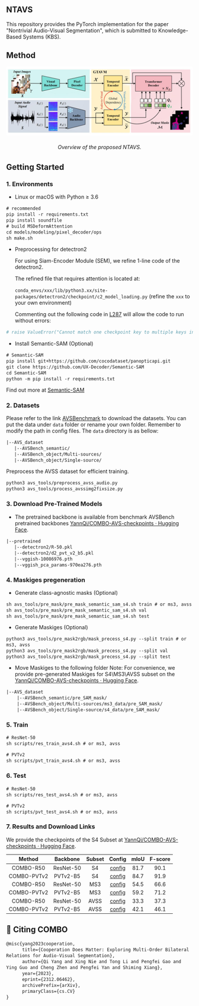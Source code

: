 ## NTAVS
This repository provides the PyTorch implementation for the paper "Nontrivial Audio-Visual Segmentation", which is submitted to Knowledge-Based Systems (KBS).

## Method
<p align="center">
  <img  src="image/framework.jpg">

<h6 align="center">Overview of the proposed NTAVS.</h6>
</p>

## Getting Started

### 1. Environments

- Linux or macOS with Python ≥ 3.6

```shell
# recommended
pip install -r requirements.txt
pip install soundfile
# build MSDeformAttention
cd models/modeling/pixel_decoder/ops
sh make.sh
```

- Preprocessing for detectron2

  For using Siam-Encoder Module (SEM), we refine 1-line code of the detectron2.

  The refined file that requires attention is located at:

  `conda_envs/xxx/lib/python3.xx/site-packages/detectron2/checkpoint/c2_model_loading.py`
  (refine the `xxx`  to your own environment)

  Commenting out the following code in [L287](https://github.com/facebookresearch/detectron2/blob/cc9266c2396d5545315e3601027ba4bc28e8c95b/detectron2/checkpoint/c2_model_loading.py#L287) will allow the code to run without errors:

```python
# raise ValueError("Cannot match one checkpoint key to multiple keys in the model.")  
```

- Install Semantic-SAM (Optional)

```shell
# Semantic-SAM
pip install git+https://github.com/cocodataset/panopticapi.git
git clone https://github.com/UX-Decoder/Semantic-SAM
cd Semantic-SAM
python -m pip install -r requirements.txt
```

Find out more at [Semantic-SAM](https://github.com/UX-Decoder/Semantic-SAM)

### 2. Datasets

Please refer to the link [AVSBenchmark](https://github.com/OpenNLPLab/AVSBench) to download the datasets. You can put the data under `data` folder or rename your own folder. Remember to modify the path in config files. The `data` directory is as bellow:

```
|--AVS_dataset
   |--AVSBench_semantic/
   |--AVSBench_object/Multi-sources/
   |--AVSBench_object/Single-source/
```

Preprocess the AVSS dataset for efficient training.

```shell
python3 avs_tools/preprocess_avss_audio.py
python3 avs_tools/process_avssimg2fixsize.py
```

### 3. Download Pre-Trained Models

- The pretrained backbone is available from benchmark AVSBench pretrained backbones [YannQi/COMBO-AVS-checkpoints · Hugging Face](https://huggingface.co/YannQi/COMBO-AVS-checkpoints).

```
|--pretrained
   |--detectron2/R-50.pkl
   |--detectron2/d2_pvt_v2_b5.pkl
   |--vggish-10086976.pth
   |--vggish_pca_params-970ea276.pth
```

### 4. Maskiges pregeneration

- Generate class-agnostic masks (Optional)

```shell
sh avs_tools/pre_mask/pre_mask_semantic_sam_s4.sh train # or ms3, avss
sh avs_tools/pre_mask/pre_mask_semantic_sam_s4.sh val 
sh avs_tools/pre_mask/pre_mask_semantic_sam_s4.sh test
```

- Generate Maskiges (Optional)

```shell
python3 avs_tools/pre_mask2rgb/mask_precess_s4.py --split train # or ms3, avss
python3 avs_tools/pre_mask2rgb/mask_precess_s4.py --split val
python3 avs_tools/pre_mask2rgb/mask_precess_s4.py --split test
```

- Move Maskiges to the following folder
  Note: For convenience, we provide pre-generated Maskiges for S4\MS3\AVSS subset on the [YannQi/COMBO-AVS-checkpoints · Hugging Face](https://huggingface.co/YannQi/COMBO-AVS-checkpoints).

```
|--AVS_dataset
    |--AVSBench_semantic/pre_SAM_mask/
    |--AVSBench_object/Multi-sources/ms3_data/pre_SAM_mask/
    |--AVSBench_object/Single-source/s4_data/pre_SAM_mask/
```

### 5. Train

```shell
# ResNet-50
sh scripts/res_train_avs4.sh # or ms3, avss
```

```shell
# PVTv2
sh scripts/pvt_train_avs4.sh # or ms3, avss
```

### 6. Test

```shell
# ResNet-50
sh scripts/res_test_avs4.sh # or ms3, avss
```

```shell
# PVTv2
sh scripts/pvt_test_avs4.sh # or ms3, avss
```

### 7. Results and Download Links

We provide the checkpoints of the S4 Subset at [YannQi/COMBO-AVS-checkpoints · Hugging Face](https://huggingface.co/YannQi/COMBO-AVS-checkpoints).

|   Method   | Backbone | Subset |                      Config                      | mIoU | F-score |
| :---------: | :-------: | :----: | :-----------------------------------------------: | :--: | :-----: |
|  COMBO-R50  | ResNet-50 |   S4   |   [config](configs/avs_s4/COMBO_R50_bs8_90k.yaml)   | 81.7 |  90.1  |
| COMBO-PVTv2 | PVTv2-B5 |   S4   | [config](configs/avs_s4/COMBO_PVTV2B5_bs8_90k.yaml) | 84.7 |  91.9  |
|  COMBO-R50  | ResNet-50 |  MS3  |   [config](configs/avs_ms3/COMBO_R50_bs8_20k.yaml)   | 54.5 |  66.6  |
| COMBO-PVTv2 | PVTv2-B5 |  MS3  | [config](configs/avs_ms3/COMBO_PVTV2B5_bs8_20k.yaml) | 59.2 |  71.2  |
|  COMBO-R50  | ResNet-50 |  AVSS  |   [config](configs/avs_ss/COMBO_R50_bs8_90k.yaml)   | 33.3 |  37.3  |
| COMBO-PVTv2 | PVTv2-B5 |  AVSS  | [config](configs/avs_ss/COMBO_PVTV2B5_bs8_90k.yaml) | 42.1 |  46.1  |

## 🤝 Citing COMBO

```
@misc{yang2023cooperation,
      title={Cooperation Does Matter: Exploring Multi-Order Bilateral Relations for Audio-Visual Segmentation},
      author={Qi Yang and Xing Nie and Tong Li and Pengfei Gao and Ying Guo and Cheng Zhen and Pengfei Yan and Shiming Xiang},
      year={2023},
      eprint={2312.06462},
      archivePrefix={arXiv},
      primaryClass={cs.CV}
}
```
